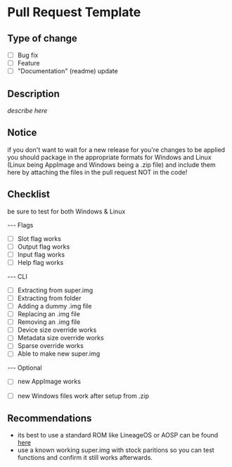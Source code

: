 # Pull Request Template

## Type of change

- [ ] Bug fix
- [ ] Feature
- [ ] "Documentation" (readme) update

## Description

*describe here*

## Notice
if you don't want to wait for a new release for you're changes to be applied you should package in the appropriate formats for Windows and Linux (Linux being AppImage and Windows being a .zip file)
and include them here by attaching the files in the pull request NOT in the code!

## Checklist
be sure to test for both Windows & Linux

--- Flags

- [ ] Slot flag works
- [ ] Output flag works
- [ ] Input flag works
- [ ] Help flag works

--- CLI

- [ ] Extracting from super.img
- [ ] Extracting from folder
- [ ] Adding a dummy .img file
- [ ] Replacing an .img file
- [ ] Removing an .img file
- [ ] Device size override works
- [ ] Metadata size override works
- [ ] Sparse override works
- [ ] Able to make new super.img

--- Optional

- [ ] new AppImage works
- [ ] new Windows files work after setup from .zip



## Recommendations
- its best to use a standard ROM like LineageOS or AOSP can be found <a href="https://github.com/phhusson/treble_experimentations/wiki/Generic-System-Image-%28GSI%29-list"> here </a>
- use a known working super.img with stock paritions so you can test functions and confirm it still works afterwards. 

